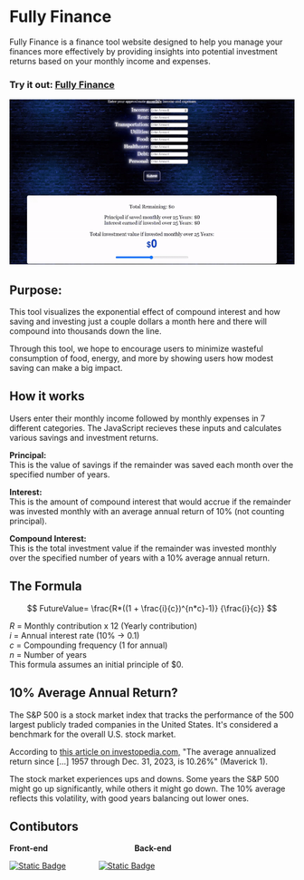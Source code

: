 # Fully Finance
Fully Finance is a finance tool website designed to help you manage your finances more effectively by providing insights into potential investment returns based on your monthly income and expenses.

### Try it out: [Fully Finance](https://MariiaNikitash.github.io/Fully-Finance/)

![Demo Video](readme-resources/demo.gif)

## Purpose:
This tool visualizes the exponential effect of compound interest and how saving and investing just a couple dollars a month here and there will compound into thousands down the line.

Through this tool, we hope to encourage users to minimize wasteful consumption of food, energy, and more by showing users how modest saving can make a big impact.

## How it works
Users enter their monthly income followed by monthly expenses in 7 different categories. The JavaScript recieves these inputs and calculates various savings and investment returns.

**Principal:** \
This is the value of savings if the remainder was saved each month over the specified number of years.

**Interest:** \
This is the amount of compound interest that would accrue if the remainder was invested monthly with an average annual return of 10% (not counting principal).

**Compound Interest:** \
This is the total investment value if the remainder was invested monthly over the specified number of years with a 10% average annual return.

## The Formula
$$ FutureValue= \frac{R*((1  +  \frac{i}{c})^{n*c}-1)}  {\frac{i}{c}} $$

$R$ = Monthly contribution x 12 (Yearly contribution) \
$i$ = Annual interest rate (10% &rarr; 0.1) \
$c$ = Compounding frequency (1 for annual) \
$n$ = Number of years \
This formula assumes an initial principle of $0.

## 10% Average Annual Return?
The S&P 500 is a stock market index that tracks the performance of the 500 largest publicly traded companies in the United States. It's considered a benchmark for the overall U.S. stock market.

According to [this article on investopedia.com,](https://www.investopedia.com/ask/answers/042415/what-average-annual-return-sp-500.asp) "The average annualized return since [...] 1957 through Dec. 31, 2023, is 10.26%" (Maverick 1).

The stock market experiences ups and downs. Some years the S&P 500 might go up significantly, while others it might go down. The 10% average reflects this volatility, with good years balancing out lower ones.

## Contibutors

**Front-end** &emsp; &emsp; &emsp; &emsp; &emsp; &emsp; &emsp; &nbsp; &nbsp; &nbsp; **Back-end**

[![Static Badge](https://img.shields.io/badge/Mariia%20Nikitash-9B9B9B?style=for-the-badge&logo=github&labelColor=black)](https://github.com/MariiaNikitash) &emsp; &emsp; &emsp;
[![Static Badge](https://img.shields.io/badge/Owen%20Rotenberg-9B9B9B?style=for-the-badge&logo=github&labelColor=black)](https://github.com/owen-rote)
